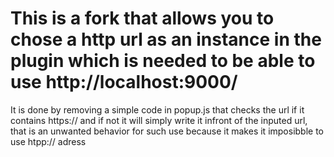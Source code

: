 # This is a fork that allows you to chose a http url as an instance in the plugin which is needed to be able to use http://localhost:9000/




It is done by removing a simple code in popup.js that checks the url if it contains https:// and if not it will simply write it infront of the inputed url, that is an unwanted behavior for such use because it makes it imposibble to use htpp:// adress
